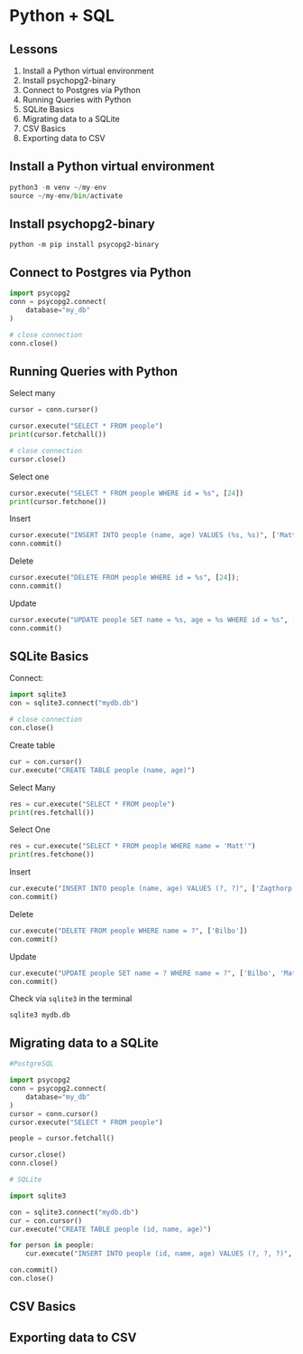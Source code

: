 # Python + SQL

## Lessons

1. Install a Python virtual environment
1. Install psychopg2-binary
1. Connect to Postgres via Python
1. Running Queries with Python
1. SQLite Basics
1. Migrating data to a SQLite
1. CSV Basics
1. Exporting data to CSV

## Install a Python virtual environment

```python
python3 -m venv ~/my-env
source ~/my-env/bin/activate
```

## Install psychopg2-binary

```
python -m pip install psycopg2-binary
```

## Connect to Postgres via Python

```python
import psycopg2
conn = psycopg2.connect(
    database="my_db"
)

# close connection
conn.close()
```

## Running Queries with Python

Select many

```python
cursor = conn.cursor()

cursor.execute("SELECT * FROM people")
print(cursor.fetchall())

# close connection
cursor.close()
```

Select one

```python
cursor.execute("SELECT * FROM people WHERE id = %s", [24])
print(cursor.fetchone())
```

Insert

```python
cursor.execute("INSERT INTO people (name, age) VALUES (%s, %s)", ['Matt', 43])
conn.commit()
```

Delete

```python
cursor.execute("DELETE FROM people WHERE id = %s", [24]);
conn.commit()
```

Update

```python
cursor.execute("UPDATE people SET name = %s, age = %s WHERE id = %s", ['Matt', 43, 20])
conn.commit()
```

## SQLite Basics

Connect:

```python
import sqlite3
con = sqlite3.connect("mydb.db")

# close connection
con.close()
```

Create table

```python
cur = con.cursor()
cur.execute("CREATE TABLE people (name, age)")
```

Select Many

```python
res = cur.execute("SELECT * FROM people")
print(res.fetchall())
```

Select One

```python
res = cur.execute("SELECT * FROM people WHERE name = 'Matt'")
print(res.fetchone())
```

Insert

```python
cur.execute("INSERT INTO people (name, age) VALUES (?, ?)", ['Zagthorp', 543])
con.commit()
```

Delete

```python
cur.execute("DELETE FROM people WHERE name = ?", ['Bilbo'])
con.commit()
```

Update

```python
cur.execute("UPDATE people SET name = ? WHERE name = ?", ['Bilbo', 'Matthew'])
con.commit()
```

Check via `sqlite3` in the terminal

```
sqlite3 mydb.db
```

## Migrating data to a SQLite

```python
#PostgreSQL

import psycopg2
conn = psycopg2.connect(
    database="my_db"
)
cursor = conn.cursor()
cursor.execute("SELECT * FROM people")

people = cursor.fetchall()

cursor.close()
conn.close()

# SQLite

import sqlite3

con = sqlite3.connect("mydb.db")
cur = con.cursor()
cur.execute("CREATE TABLE people (id, name, age)")

for person in people:
    cur.execute("INSERT INTO people (id, name, age) VALUES (?, ?, ?)", [person[0], person[1], person[2]])

con.commit()
con.close()
```

## CSV Basics


## Exporting data to CSV

